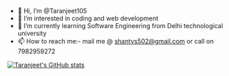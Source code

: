 - 👋 Hi, I’m @Taranjeet105
- 👀 I’m interested in coding and web development
- 🌱 I’m currently learning Software Engineering from Delhi technological university
- 📫 How to reach me:- mail me @ shantys502@gmail.com or call on 7982959272

<!---
Taranjeet105/Taranjeet105 is a ✨ special ✨ repository because its `README.md` (this file) appears on your GitHub profile.
You can click the Preview link to take a look at your changes.
--->
[![Taranjeet's GitHub stats](https://github-readme-stats.vercel.app/api?username=Taranjeet105)](https://github.com/Taranjeet105/github-readme-stats)

